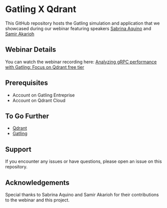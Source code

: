 
# Gatling X Qdrant

This GitHub repository hosts the Gatling simulation and application that we showcased during our webinar featuring speakers [Sabrina Aquino](https://x.com/sabrinaesaquino) and [Samir Akarioh](https://bsky.app/profile/samirakarioh.bsky.social)

## Webinar Details

You can watch the webinar recording here:
[Analyzing gRPC performance with Gatling: Focus on Qdrant free tier](https://app.livestorm.co/gatling/analyzing-grpc-performance-with-gatling-focus-on-qdrant-free-tier?s=abd1c20c-ee3e-461b-b95b-36add02d4ba8&utm_campaign=DevRel&utm_source=github)


## Prerequisites

- Account on Gatling Entreprise
- Account on Qdrant Cloud


## To Go Further

* [Qdrant](https://qdrant.tech/)
* [Gatling](https://gatling.io/)

## Support

If you encounter any issues or have questions, please open an issue on this repository.

## Acknowledgements

Special thanks to Sabrina Aquino and Samir Akarioh for their contributions to the webinar and this project.
